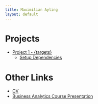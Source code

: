 ```yaml
---
title: Maximilian Ayling
layout: default
---
```


# Projects  
- [Project 1 - {targets}](https://github.com/mga3/targets/blob/main/README.md)  
  - [Setup Dependencies](https://mga3.github.io/targets/setup_dependencies.html)  

# Other Links  
- [CV](https://mga3.github.io/maximilian_ayling_cv/)  
- [Business Analytics Course Presentation](https://mga3.github.io/capstone-project-mga3-submission/)  
